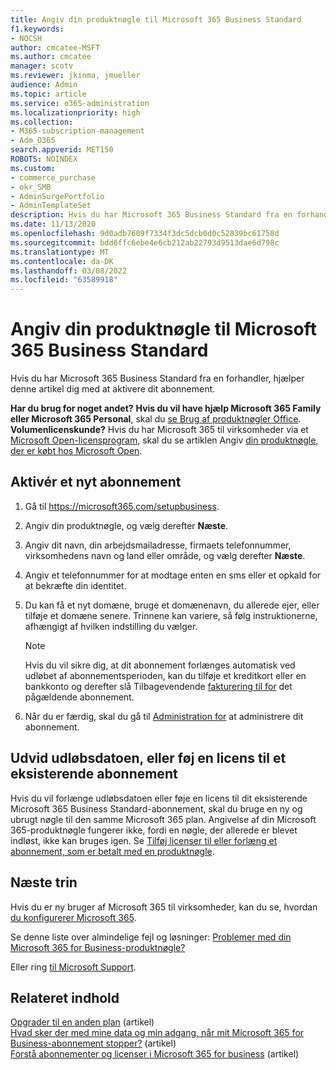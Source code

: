 ```yaml
---
title: Angiv din produktnøgle til Microsoft 365 Business Standard
f1.keywords:
- NOCSH
author: cmcatee-MSFT
ms.author: cmcatee
manager: scotv
ms.reviewer: jkinma, jmueller
audience: Admin
ms.topic: article
ms.service: o365-administration
ms.localizationpriority: high
ms.collection:
- M365-subscription-management
- Adm_O365
search.appverid: MET150
ROBOTS: NOINDEX
ms.custom:
- commerce_purchase
- okr_SMB
- AdminSurgePortfolio
- AdminTemplateSet
description: Hvis du har Microsoft 365 Business Standard fra en forhandler, kan du få mere at vide om, hvordan du indløser produktnøglen og aktiverer dit abonnement.
ms.date: 11/13/2020
ms.openlocfilehash: 9d0adb7609f7334f3dc5dcb0d0c52839bc61758d
ms.sourcegitcommit: bdd6ffc6ebe4e6cb212ab22793d9513dae6d798c
ms.translationtype: MT
ms.contentlocale: da-DK
ms.lasthandoff: 03/08/2022
ms.locfileid: "63589918"
---
```

# <a name="enter-your-product-key-for-microsoft-365-business-standard"></a>Angiv din produktnøgle til Microsoft 365 Business Standard

Hvis du har Microsoft 365 Business Standard fra en forhandler, hjælper denne artikel dig med at aktivere dit abonnement.
  
 **Har du brug for noget andet?**
 **Hvis du vil have hjælp Microsoft 365 Family eller Microsoft 365 Personal**, skal du [se Brug af produktnøgler Office](https://support.microsoft.com/office/12a5763a-d45c-4685-8c95-a44500213759).  
 **Volumenlicenskunde?** Hvis du har Microsoft 365 til virksomheder via et [Microsoft Open-licensprogram](https://go.microsoft.com/fwlink/p/?LinkID=613298), skal du se artiklen Angiv [din produktnøgle, der er købt hos Microsoft Open](purchases-from-microsoft-open.md).
  
## <a name="activate-a-new-subscription"></a>Aktivér et nyt abonnement

1. Gå til <a href="https://go.microsoft.com/fwlink/p/?LinkId=839911" target="_blank">https://microsoft365.com/setupbusiness</a>.

2. Angiv din produktnøgle, og vælg derefter **Næste**.

3. Angiv dit navn, din arbejdsmailadresse, firmaets telefonnummer, virksomhedens navn og land eller område, og vælg derefter **Næste**.

4. Angiv et telefonnummer for at modtage enten en sms eller et opkald for at bekræfte din identitet.

5. Du kan få et nyt domæne, bruge et domænenavn, du allerede ejer, eller tilføje et domæne senere. Trinnene kan variere, så følg instruktionerne, afhængigt af hvilken indstilling du vælger.

    > [!NOTE]
    > Hvis du vil sikre dig, at dit abonnement forlænges automatisk ved udløbet af abonnementsperioden, kan du tilføje et kreditkort eller en bankkonto og derefter slå Tilbagevendende [fakturering til for](subscriptions/renew-your-subscription.md#turn-recurring-billing-off-or-on) det pågældende abonnement.

6. Når du er færdig, skal du gå til <a href="https://go.microsoft.com/fwlink/p/?linkid=2024339" target="_blank">Administration for</a> at administrere dit abonnement.

## <a name="extend-the-expiration-date-or-add-a-license-to-an-existing-subscription"></a>Udvid udløbsdatoen, eller føj en licens til et eksisterende abonnement

Hvis du vil forlænge udløbsdatoen eller føje en licens til dit eksisterende Microsoft 365 Business Standard-abonnement, skal du bruge en ny og ubrugt nøgle til den samme Microsoft 365 plan. Angivelse af din Microsoft 365-produktnøgle fungerer ikke, fordi en nøgle, der allerede er blevet indløst, ikke kan bruges igen. Se [Tilføj licenser til eller forlæng et abonnement, som er betalt med en produktnøgle](licenses/add-licenses-using-product-key.md).

## <a name="next-steps"></a>Næste trin

Hvis du er ny bruger af Microsoft 365 til virksomheder, kan du se, hvordan [du konfigurerer Microsoft 365](../admin/setup/setup.md).

Se denne liste over almindelige fejl og løsninger: [Problemer med din Microsoft 365 for Business-produktnøgle?](product-key-errors-and-solutions.md)
  
Eller ring [til Microsoft Support](../admin/get-help-support.md).

## <a name="related-content"></a>Relateret indhold

[Opgrader til en anden plan](./subscriptions/upgrade-to-different-plan.md) (artikel)\
[Hvad sker der med mine data og min adgang, når mit Microsoft 365 for Business-abonnement stopper?](./subscriptions/what-if-my-subscription-expires.md) (artikel)\
[Forstå abonnementer og licenser i Microsoft 365 for business](./licenses/subscriptions-and-licenses.md) (artikel)
